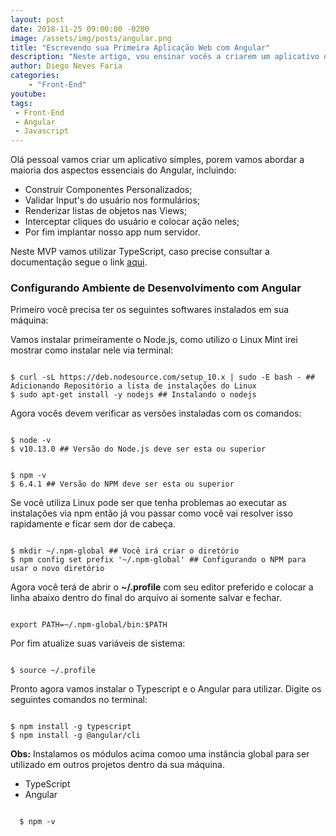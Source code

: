 ```yaml
---
layout: post
date: 2018-11-25 09:00:00 -0200
image: /assets/img/posts/angular.png
title: "Escrevendo sua Primeira Aplicação Web com Angular"
description: "Neste artigo, vou ensinar vocês a criarem um aplicativo que permita ao usuário postar um artigo (com um título e o URL) e depois poder votar qual artigo mais popular."
author: Diego Neves Faria
categories: 
    - "Front-End"
youtube:
tags: 
 - Front-End
 - Angular
 - Javascript
---
```


Olá pessoal vamos criar um aplicativo simples, porem vamos abordar a maioria dos aspectos essenciais do Angular, incluindo:
            
 * Construir Componentes Personalizados;
 * Validar Input's do usuário nos formulários;
 * Renderizar listas de objetos nas Views;
 * Interceptar cliques do usuário e colocar ação neles;
 * Por fim implantar nosso app num servidor.
 
Neste MVP vamos utilizar TypeScript, caso precise consultar a documentação segue o link <a href="https://www.typescriptlang.org/" target="_blank">aqui</a>.
 
<h3><b>Configurando Ambiente de Desenvolvimento com Angular</b></h3>
 
Primeiro você precisa ter os seguintes softwares instalados em sua máquina:
 
Vamos instalar primeiramente o Node.js, como utilizo o Linux Mint irei mostrar como instalar nele via terminal:
<pre><code class="sh">
$ curl -sL https://deb.nodesource.com/setup_10.x | sudo -E bash - ## Adicionando Repositório a lista de instalações do Linux
$ sudo apt-get install -y nodejs ## Instalando o nodejs
</code></pre>
 
Agora vocês devem verificar as versões instaladas com os comandos: 
<pre><code class="sh">
$ node -v
$ v10.13.0 ## Versão do Node.js deve ser esta ou superior
</code></pre>  
<pre><code class="sh">
$ npm -v
$ 6.4.1 ## Versão do NPM deve ser esta ou superior
</code></pre>

Se você utiliza Linux pode ser que tenha problemas ao executar as instalações via npm então já vou passar como você vai resolver isso rapidamente e ficar sem dor de cabeça.
<pre><code class="sh">
$ mkdir ~/.npm-global ## Você irá criar o diretório
$ npm config set prefix '~/.npm-global' ## Configurando o NPM para usar o novo diretório
</code></pre>

Agora você terá de abrir o <b>~/.profile</b> com seu editor preferido e colocar a linha abaixo dentro do final do arquivo ai somente salvar e fechar.
<pre><code class="sh">
export PATH=~/.npm-global/bin:$PATH
</code></pre>

Por fim atualize suas variáveis de sistema:
<pre><code class="sh">
$ source ~/.profile
</code></pre>
 
Pronto agora vamos instalar o Typescript e o Angular para utilizar. Digite os seguintes comandos no terminal:
<pre><code>
$ npm install -g typescript
$ npm install -g @angular/cli
</code></pre>
<b>Obs:</b> Instalamos os módulos acima comoo uma instância global para ser utilizado em outros projetos dentro da sua máquina.
 
 * TypeScript
 * Angular
  
  <pre><code>
  $ npm -v
  </code></pre>